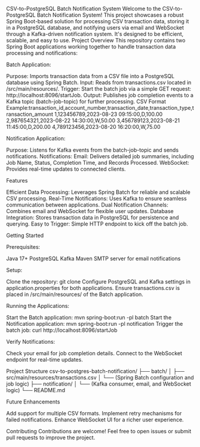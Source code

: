 CSV-to-PostgreSQL Batch Notification System
Welcome to the CSV-to-PostgreSQL Batch Notification System! This project showcases a robust Spring Boot-based solution for processing CSV transaction data, storing it in a PostgreSQL database, and notifying users via email and WebSocket through a Kafka-driven notification system. It's designed to be efficient, scalable, and easy to use.
Project Overview
This repository contains two Spring Boot applications working together to handle transaction data processing and notifications:

Batch Application:

Purpose: Imports transaction data from a CSV file into a PostgreSQL database using Spring Batch.
Input: Reads from transactions.csv located in /src/main/resources/.
Trigger: Start the batch job via a simple GET request: http://localhost:8096/startJob.
Output: Publishes job completion events to a Kafka topic (batch-job-topic) for further processing.
CSV Format Example:transaction_id,account_number,transaction_date,transaction_type,transaction_amount
1,123456789,2023-08-23 09:15:00,D,100.00
2,987654321,2023-08-22 14:30:00,W,50.00
3,456789123,2023-08-21 11:45:00,D,200.00
4,789123456,2023-08-20 16:20:00,W,75.00




Notification Application:

Purpose: Listens for Kafka events from the batch-job-topic and sends notifications.
Notifications:
Email: Delivers detailed job summaries, including Job Name, Status, Completion Time, and Records Processed.
WebSocket: Provides real-time updates to connected clients.





Features

Efficient Data Processing: Leverages Spring Batch for reliable and scalable CSV processing.
Real-Time Notifications: Uses Kafka to ensure seamless communication between applications.
Dual Notification Channels: Combines email and WebSocket for flexible user updates.
Database Integration: Stores transaction data in PostgreSQL for persistence and querying.
Easy to Trigger: Simple HTTP endpoint to kick off the batch job.

Getting Started

Prerequisites:

Java 17+
PostgreSQL
Kafka
Maven
SMTP server for email notifications


Setup:

Clone the repository: git clone <repository-url>
Configure PostgreSQL and Kafka settings in application.properties for both applications.
Ensure transactions.csv is placed in /src/main/resources/ of the Batch application.


Running the Applications:

Start the Batch application: mvn spring-boot:run -pl batch
Start the Notification application: mvn spring-boot:run -pl notification
Trigger the batch job: curl http://localhost:8096/startJob


Verify Notifications:

Check your email for job completion details.
Connect to the WebSocket endpoint for real-time updates.



Project Structure
csv-to-postgres-batch-notification/
├── batch/
│   ├── src/main/resources/transactions.csv
│   └── (Spring Batch configuration and job logic)
├── notification/
│   └── (Kafka consumer, email, and WebSocket logic)
└── README.md

Future Enhancements

Add support for multiple CSV formats.
Implement retry mechanisms for failed notifications.
Enhance WebSocket UI for a richer user experience.

Contributing
Contributions are welcome! Feel free to open issues or submit pull requests to improve the project.
